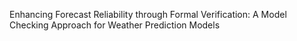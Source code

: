 Enhancing Forecast Reliability through Formal Verification: A Model Checking Approach for Weather Prediction Models 
